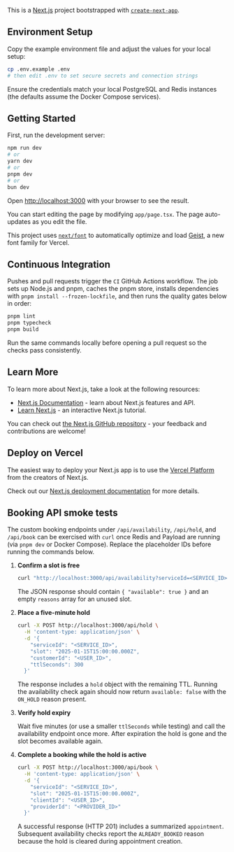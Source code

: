 This is a [Next.js](https://nextjs.org) project bootstrapped with [`create-next-app`](https://nextjs.org/docs/app/api-reference/cli/create-next-app).

## Environment Setup

Copy the example environment file and adjust the values for your local setup:

```bash
cp .env.example .env
# then edit .env to set secure secrets and connection strings
```

Ensure the credentials match your local PostgreSQL and Redis instances (the defaults assume the Docker Compose services).

## Getting Started

First, run the development server:

```bash
npm run dev
# or
yarn dev
# or
pnpm dev
# or
bun dev
```

Open [http://localhost:3000](http://localhost:3000) with your browser to see the result.

You can start editing the page by modifying `app/page.tsx`. The page auto-updates as you edit the file.

This project uses [`next/font`](https://nextjs.org/docs/app/building-your-application/optimizing/fonts) to automatically optimize and load [Geist](https://vercel.com/font), a new font family for Vercel.

## Continuous Integration

Pushes and pull requests trigger the `CI` GitHub Actions workflow. The job sets up Node.js and pnpm, caches the pnpm store, installs dependencies with `pnpm install --frozen-lockfile`, and then runs the quality gates below in order:

```bash
pnpm lint
pnpm typecheck
pnpm build
```

Run the same commands locally before opening a pull request so the checks pass consistently.

## Learn More

To learn more about Next.js, take a look at the following resources:

- [Next.js Documentation](https://nextjs.org/docs) - learn about Next.js features and API.
- [Learn Next.js](https://nextjs.org/learn) - an interactive Next.js tutorial.

You can check out [the Next.js GitHub repository](https://github.com/vercel/next.js) - your feedback and contributions are welcome!

## Deploy on Vercel

The easiest way to deploy your Next.js app is to use the [Vercel Platform](https://vercel.com/new?utm_medium=default-template&filter=next.js&utm_source=create-next-app&utm_campaign=create-next-app-readme) from the creators of Next.js.

Check out our [Next.js deployment documentation](https://nextjs.org/docs/app/building-your-application/deploying) for more details.

## Booking API smoke tests

The custom booking endpoints under `/api/availability`, `/api/hold`, and `/api/book` can be exercised with `curl` once Redis and Payload are running (via `pnpm dev` or Docker Compose). Replace the placeholder IDs before running the commands below.

1. **Confirm a slot is free**

   ```bash
   curl "http://localhost:3000/api/availability?serviceId=<SERVICE_ID>&slot=2025-01-15T15:00:00.000Z"
   ```

   The JSON response should contain `{ "available": true }` and an empty `reasons` array for an unused slot.

2. **Place a five-minute hold**

   ```bash
   curl -X POST http://localhost:3000/api/hold \
     -H 'content-type: application/json' \
     -d '{
       "serviceId": "<SERVICE_ID>",
       "slot": "2025-01-15T15:00:00.000Z",
       "customerId": "<USER_ID>",
       "ttlSeconds": 300
     }'
   ```

   The response includes a `hold` object with the remaining TTL. Running the availability check again should now return `available: false` with the `ON_HOLD` reason present.

3. **Verify hold expiry**

   Wait five minutes (or use a smaller `ttlSeconds` while testing) and call the availability endpoint once more. After expiration the hold is gone and the slot becomes available again.

4. **Complete a booking while the hold is active**

   ```bash
   curl -X POST http://localhost:3000/api/book \
     -H 'content-type: application/json' \
     -d '{
       "serviceId": "<SERVICE_ID>",
       "slot": "2025-01-15T15:00:00.000Z",
       "clientId": "<USER_ID>",
       "providerId": "<PROVIDER_ID>"
     }'
   ```

   A successful response (HTTP 201) includes a summarized `appointment`. Subsequent availability checks report the `ALREADY_BOOKED` reason because the hold is cleared during appointment creation.
